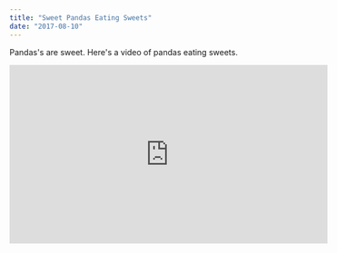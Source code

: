 ```yaml
---
title: "Sweet Pandas Eating Sweets"
date: "2017-08-10"
---
```


Pandas's are sweet.
Here's a video of pandas eating sweets.

<iframe width="560" height="315" src="https://www.youtube.com/embed/4n0xNbfJLR8" frameborder="0" allowfullscreen></iframe>
